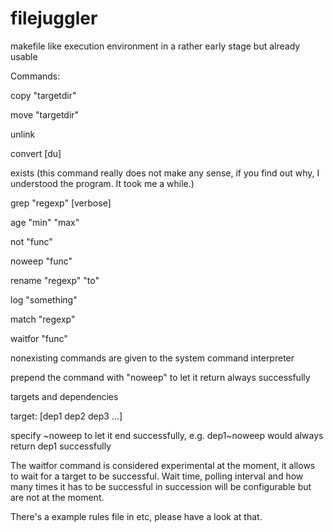 # filejuggler

makefile like execution environment in a rather early stage but already usable

Commands:

copy "targetdir" 

move "targetdir" 

unlink 

convert [du]

exists (this command really does not make any sense, if you find out why, I understood the program. It took me a while.)

grep "regexp" [verbose]

age "min" "max"

not "func"

noweep "func"

rename "regexp" "to"

log "something"

match "regexp"

waitfor "func"


nonexisting commands are given to the system command interpreter

prepend the command with "noweep" to let it return always successfully

targets and dependencies

target: [dep1 dep2 dep3 ...]

specify \~noweep to let it end successfully, e.g. dep1\~noweep would always return dep1 successfully

The waitfor command is considered experimental at the moment, it allows to wait for a target to be successful. Wait time, polling interval and how many times it has to be successful in succession will be configurable but are not at the moment.

There's a example rules file in etc, please have a look at that.
